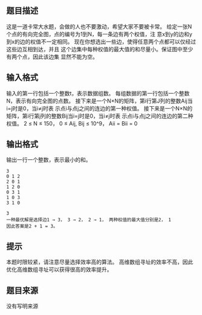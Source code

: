 


## 题目描述
这是一道卡常大水题，会做的人也不要激动，希望大家不要被卡常。
给定一张N个点的有向完全图，点的编号为1到N，每一条边有两个权值，注
意x到y的边和y到x的边的权值不一定相同。
现在你想选出一些边，使得任意两个点都可以仅经过这些边互相到达，并且
这个边集中每种权值的最大值的和尽量小。保证图中至少有两个点，因此该边集
显然不能为空。
## 输入格式
输入的第一行包括一个整数t，表示数据组数。
每组数据的第一行包括一个整数N，表示有向完全图的点数。
接下来是一个N×N的矩阵，第i行第J列的整数Aij当i=j时是0，当i≠j时表
示点i与点j之间的连边的第一种权值。
接下来是一个N×N的矩阵，第i行第j列的整数Bij当i=j时是0，当i≠j时表
示点i与点j之间的连边的第二种权值。
2 ≤ N ≤ 150， 0 ≤ Aij, Bij ≤ 10^9， Aii = Bii = 0
## 输出格式
输出一行一个整数，表示最小的和。

```input1
3
0 1 2
2 0 1
1 2 0
0 3 1
1 0 3
3 1 0

```
```output1
3
一种最优解是选择边1 → 3， 3 → 2， 2 → 1， 两种权值的最大值分别是2， 1
因此答案是2 + 1 = 3。
```

## 提示
本题时限较紧，请注意尽量选择效率高的算法。
高维数组寻址的效率不高，因此优化高维数组寻址可以获得很高的效率提升。
## 题目来源
没有写明来源


